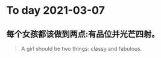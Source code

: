 
# To day 2021-03-07


## 每个女孩都该做到两点:有品位并光芒四射。
> A girl should be two things: classy and fabulous.

    